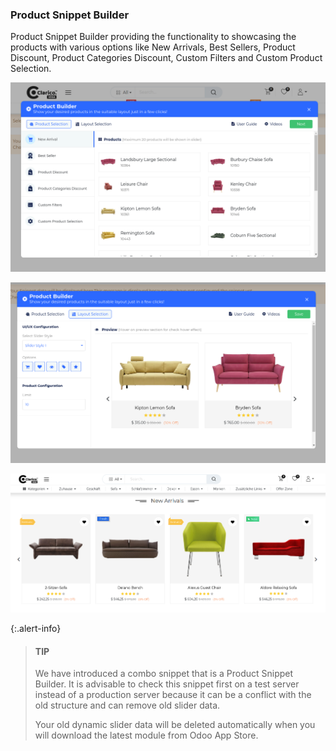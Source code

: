 ### Product Snippet Builder

Product Snippet Builder providing the functionality to showcasing the products with various options like New Arrivals, Best Sellers, Product Discount, Product Categories Discount, Custom Filters and Custom Product Selection.


![](./images/25-1.png)


![](./images/25-2.png)


![](./images/25-3.png)



{:.alert-info} 
> 
> #### TIP
> 
> We have introduced a combo snippet that is a Product Snippet Builder. It is advisable to check this snippet first on a test server instead of a production server because it can be a conflict with the old structure and can remove old slider data.
> 
> 
> Your old dynamic slider data will be deleted automatically when you will download the latest module from Odoo App Store.
> 
> 
> 


